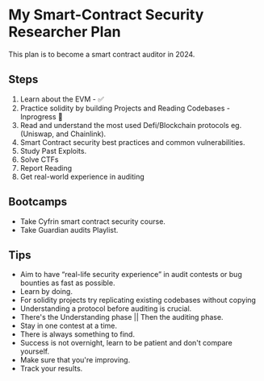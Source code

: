 # My Smart-Contract Security Researcher Plan
This plan is to become a smart contract auditor in 2024.

## Steps
1. Learn about the EVM - ✅
2. Practice solidity by building Projects and Reading Codebases - Inprogress 🎯
3. Read and understand the most used Defi/Blockchain protocols eg. (Uniswap, and Chainlink).
4. Smart Contract security best practices and common vulnerabilities.
5. Study Past Exploits.
6. Solve CTFs
7. Report Reading
8. Get real-world experience in auditing

## Bootcamps
* Take Cyfrin smart contract security course.
* Take Guardian audits Playlist.

## Tips
* Aim to have “real-life security experience” in audit contests or bug bounties as fast as possible.
* Learn by doing.
* For solidity projects try replicating existing codebases without copying
* Understanding a protocol before auditing is crucial.
* There's the Understanding phase || Then the auditing phase.
* Stay in one contest at a time.
* There is always something to find.
* Success is not overnight, learn to be patient and don't compare yourself.
* Make sure that you're improving.
* Track your results.

